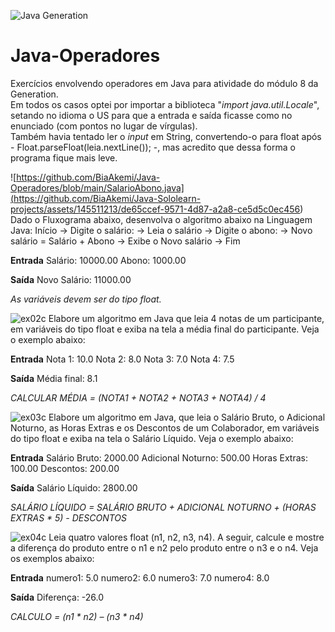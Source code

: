 ![Java Generation](https://github.com/BiaAkemi/Java-Sololearn-projects/assets/145511213/a144b02a-ca32-4924-b811-addeff84210a)

# Java-Operadores
Exercícios envolvendo operadores em Java para atividade do módulo 8 da Generation. <br>
Em todos os casos optei por importar a biblioteca "*import java.util.Locale*", setando no idioma o US para que a entrada e saída ficasse como no enunciado (com pontos no lugar de vírgulas).<br>
Também havia tentado ler o *input* em String, convertendo-o para float após - Float.parseFloat(leia.nextLine()); -, mas acredito que dessa forma o programa fique mais leve.

![https://github.com/BiaAkemi/Java-Operadores/blob/main/SalarioAbono.java](<https://github.com/BiaAkemi/Java-Sololearn-projects/assets/145511213/de65ccef-9571-4d87-a2a8-ce5d5c0ec456>)
Dado o Fluxograma abaixo, desenvolva o algoritmo abaixo na Linguagem Java: 
Início -> Digite o salário: -> Leia o salário -> Digite o abono: -> Novo salário = Salário + Abono -> Exibe o Novo salário -> Fim

**Entrada**
Salário: 10000.00
Abono: 1000.00

**Saída**
Novo Salário: 11000.00

*As variáveis devem ser do tipo float.*

![ex02c](https://github.com/BiaAkemi/Java-Sololearn-projects/assets/145511213/e5e1b083-64e9-47da-96c2-ba9c2e35b9a3)
Elabore um algoritmo em Java que leia 4 notas de um participante, em variáveis do tipo float e exiba na tela a média final do participante. Veja o exemplo abaixo:

**Entrada**
Nota 1: 10.0
Nota 2: 8.0
Nota 3: 7.0
Nota 4: 7.5

**Saída**
Média final: 8.1

*CALCULAR MÉDIA = (NOTA1 + NOTA2 + NOTA3 + NOTA4) / 4*

![ex03c](https://github.com/BiaAkemi/Java-Sololearn-projects/assets/145511213/055a1391-1c3c-4be6-b389-75187c703b93)
Elabore um algoritmo em Java, que leia o Salário Bruto, o Adicional Noturno, as Horas Extras e os Descontos de um Colaborador, em variáveis do tipo float e exiba na tela o Salário Líquido. Veja o exemplo abaixo:

**Entrada**
Salário Bruto: 2000.00
Adicional Noturno: 500.00
Horas Extras: 100.00
Descontos: 200.00

**Saída**
Salário Líquido: 2800.00

*SALÁRIO LÍQUIDO = SALÁRIO BRUTO + ADICIONAL NOTURNO + (HORAS EXTRAS * 5) - DESCONTOS*

![ex04c](https://github.com/BiaAkemi/Java-Sololearn-projects/assets/145511213/90299d8e-18f9-4bba-bf59-a055759798da)
Leia quatro valores float (n1, n2, n3, n4). A seguir, calcule e mostre a diferença do produto entre o n1 e n2 pelo produto entre o n3 e o n4. Veja os exemplos abaixo:

**Entrada**
numero1: 5.0
numero2: 6.0
numero3: 7.0
numero4: 8.0

**Saída**
Diferença: -26.0

*CALCULO = (n1 * n2) – (n3 * n4)*

